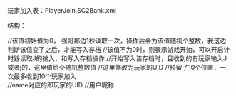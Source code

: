 玩家加入表：PlayerJoin.SC2Bank.xml

结构：
<?xml version="1.0" encoding="utf-8"?>
<Bank version="1">
  <Section name="J">
    <Key name="GUID_Join_Out">//该值初始值为0， 强哥那边1秒读取一次，操作后会为该值随机个整数，我这边判断该值变了之后，才能写入存档
      <Value int="0" />
    </Key>
    <Key name="GameStart">//该值不为0时，则表示游戏开始，可以开启计时器读取J的输入，和写入存档操作
      <Value int="0" />
    </Key>
    <Key name="GUID_Join">//开始写入该存档时，且收到的有玩家输入J或者j的，这里值给个随机整数值
      <Value int="0" />
    </Key>
    <Key name="JPN1">//这里修改为玩家的UID  //预留了10个位置，一次最多收到10个玩家加入
      <Value int="11111111" />
    </Key>
    <Key name="JPN2">
      <Value int="0" />
    </Key>
    <Key name="JPN3">
      <Value int="0" />
    </Key>
    <Key name="JPN4">
      <Value int="0" />
    </Key>
    <Key name="JPN5">
      <Value int="0" />
    </Key>
    <Key name="JPN6">
      <Value int="0" />
    </Key>
    <Key name="JPN7">
      <Value int="0" />
    </Key>
    <Key name="JPN8">
      <Value int="0" />
    </Key>
    <Key name="JPN9">
      <Value int="0" />
    </Key>
    <Key name="JPN10">
      <Value int="0" />
    </Key>
  </Section>
  <Section name="11111111">//name对应的即玩家的UID
	  <Key name="PName">
		  <Value text="用户昵称">//用户昵称
	  </Key>
  </Section>
</Bank>